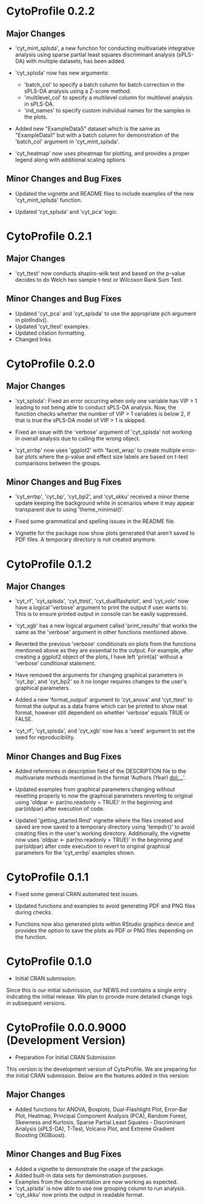 # CytoProfile 0.2.2

## Major Changes

* 'cyt_mint_splsda', a new function for conducting multivariate integrative analysis using sparse partial least squares discriminant analysis (sPLS-DA) with multiple datasets, has been added.

* 'cyt_splsda' now has new arguments:
    * 'batch_col' to specify a batch column for batch correction in the sPLS-DA analysis using a Z-score method.
    * 'multilevel_col' to specify a multilevel column for multilevel analysis in sPLS-DA.
    * 'ind_names' to specify custom individual names for the samples in the plots.

* Added new "ExampleData5" dataset which is the same as "ExampleData1" but with a batch column for demonstration of the 'batch_col' argument in 'cyt_mint_splsda'.

* 'cyt_heatmap' now uses pheatmap for plotting, and provides a proper legend along with additional scaling options.

## Minor Changes and Bug Fixes

* Updated the vignette and README files to include examples of the new 'cyt_mint_splsda' function.

* Updated 'cyt_splsda' and 'cyt_pca' logic. 

# CytoProfile 0.2.1

## Major Changes

* 'cyt_ttest' now conducts shapiro-wilk test and based on the p-value decides to do Welch two sample t-test or Wilcoxon Rank Sum Test. 

## Minor Changes and Bug Fixes

* Updated 'cyt_pca' and 'cyt_splsda' to use the appropriate pch argument in plotIndiv().
* Updated 'cyt_ttest' examples.  
* Updated citation formatting.
* Changed links

# CytoProfile 0.2.0

## Major Changes

* 'cyt_splsda': Fixed an error occurring when only one variable has VIP > 1 leading to not being able to conduct sPLS-DA analysis. Now, the function checks whether the number of VIP > 1 variables is below 2, if that is true the sPLS-DA model of VIP > 1 is skipped. 

* Fixed an issue with the 'verbose' argument of 'cyt_splsda' not working in overall analysis due to calling the wrong object.

* 'cyt_errbp' now uses 'ggplot2' with 'facet_wrap' to create multiple error-bar plots where the p-value and effect size labels are based on t-test comparisons between the groups. 

## Minor Changes and Bug Fixes

* 'cyt_errbp', 'cyt_bp', 'cyt_bp2', and 'cyt_skku' received a minor theme update keeping the background white in scenarios where it may appear transparent due to using 'theme_minimal()'. 

* Fixed some grammatical and spelling issues in the README file. 

* Vignette for the package now show plots generated that aren't saved to PDF files. A temporary directory is not created anymore.


# CytoProfile 0.1.2

## Major Changes

* 'cyt_rf', 'cyt_splsda', 'cyt_ttest', 'cyt_dualflashplot', and 'cyt_volc' now have a logical 'verbose' argument to print the output if user wants to. This is to ensure printed output in console can be easily suppressed.

* 'cyt_xgb' has a new logical argument called 'print_results' that works the same as the 'verbose' argument in other functions mentioned above. 

* Reverted the previous 'verbose' conditionals on plots from the functions mentioned above as they are essential to the output. For example, after creating a ggplot2 object of the plots, I have left 'print(a)' without a 'verbose' conditional statement. 

* Have removed the arguments for changing graphical parameters in 'cyt_bp', and 'cyt_bp2' so it no longer requires changes to the user's graphical parameters.

* Added a new 'format_output' argument to 'cyt_anova' and 'cyt_ttest' to format the output as a data frame which can be printed to show neat format, however still dependent on whether 'verbose' equals TRUE or FALSE. 

* 'cyt_rf', 'cyt_splsda', and 'cyt_xgb' now has a 'seed' argument to set the seed for reproducibility. 

## Minor Changes and Bug Fixes

* Added references in description field of the DESCRIPTION file to the multivariate methods mentioned in the format 'Authors (Year) <doi:...>'.

* Updated examples from graphical parameters changing without resetting properly to now the graphical parameters reverting to original using 'oldpar <- par(no.readonly = TRUE)' in the beginning and par(oldpar) after execution of code.

* Updated 'getting_started.Rmd' vignette where the files created and saved are now saved to a temporary directory using 'tempdir()' to avoid creating files in the user's working directory. Additionally, 
the vignette now uses 'oldpar <- par(no.readonly = TRUE)' in the beginning and par(oldpar) after code execution to revert to original graphical parameters for the 'cyt_errbp' examples shown.


# CytoProfile 0.1.1

* Fixed some general CRAN automated test issues. 

* Updated functions and examples to avoid generating PDF and PNG files during 
checks.

* Functions now also generated plots within RStudio graphics device and provides 
the option to save the plots as PDF or PNG files depending on the function.

# CytoProfile 0.1.0 

* Initial CRAN submission.

Since this is our initial submission, our NEWS.md contains a single entry 
indicating the initial release. We plan to provide more detailed change 
logs in subsequent versions.

# CytoProfile 0.0.0.9000 (Development Version) 

* Preparation For Initial CRAN Submission

This version is the development version of CytoProfile. We are preparing
for the initial CRAN submission. Below are the features added in this version:

## Major Changes

- Added functions for ANOVA, Boxplots, Dual-Flashlight Plot, Error-Bar Plot,
Heatmap, Principal Component Analysis (PCA), Random Forest, Skewness and Kurtosis, 
Sparse Partial Least Squares - Discriminant Analysis (sPLS-DA), T-Test, 
Volcano Plot, and Extreme Gradient Boosting (XGBoost).

## Minor Changes and Bug Fixes

- Added a vignette to demonstrate the usage of the package.
- Added built-in data sets for demonstration purposes.
- Examples from the documentation are now working as expected.
- 'cyt_splsda' is now able to use one grouping column to run analysis. 
- 'cyt_skku' now prints the output in readable format.
